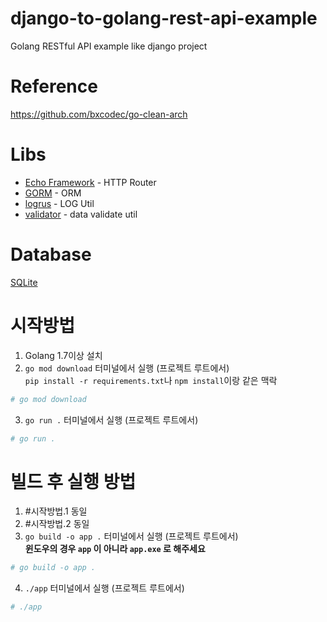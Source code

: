 # django-to-golang-rest-api-example
Golang RESTful API example like django project

# Reference
https://github.com/bxcodec/go-clean-arch

# Libs
- [Echo Framework](https://echo.labstack.com/) - HTTP Router
- [GORM](https://gorm.io/) - ORM
- [logrus](https://github.com/sirupsen/logrus) - LOG Util
- [validator](https://github.com/go-playground/validator) - data validate util

# Database
[SQLite](https://www.sqlite.org/)

# 시작방법
1. Golang 1.7이상 설치
2. `go mod download` 터미널에서 실행 (프로젝트 루트에서)  
`pip install -r requirements.txt`나 `npm install`이랑 같은 맥락
```bash
# go mod download
```
3. `go run .` 터미널에서 실행 (프로젝트 루트에서)
```bash
# go run .
```

# 빌드 후 실행 방법
1. #시작방법.1 동일
2. #시작방법.2 동일
3. `go build -o app .` 터미널에서 실행 (프로젝트 루트에서)  
**윈도우의 경우 `app` 이 아니라 `app.exe` 로 해주세요**
```bash
# go build -o app .
```
4. `./app` 터미널에서 실행 (프로젝트 루트에서)
```bash
# ./app
```
